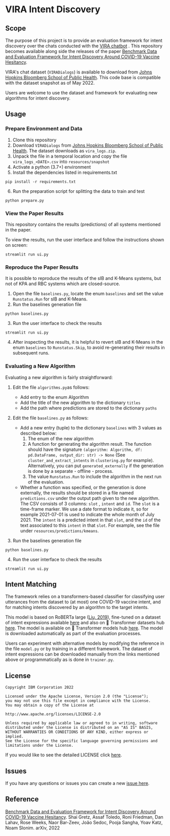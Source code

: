 # VIRA Intent Discovery

## Scope

The purpose of this project is to provide an evaluation framework for intent discovery over the chats conducted with the [VIRA chatbot](https://vaxchat.org) . This repository becomes available along side the releases of the paper [Benchmark Data and Evaluation Framework for Intent Discovery Around COVID-19 Vaccine Hesitancy](#reference).

VIRA's chat dataset (`VIRADialogs`) is available to download from [Johns Hopkins Bloomberg School of Public Health](https://vaxchat.org/research). This code base is compatible with the dataset snapshot as of May 2022.

Users are welcome to use the dataset and framework for evaluating new algorithms for intent discovery. 


## Usage


### Prepare Environment and Data
1. Clone this repository
2. Download `VIRADialogs` from [Johns Hopkins Bloomberg School of Public Health](https://vaxchat.org/research). The dataset downloads as `vira_logs.zip`.
3. Unpack the file in a temporal location and copy the file `vira_logs_<DATE>.csv` into `resources/snapshot`
4. Activate a python (3.7+) environment
5. Install the dependencies listed in requirements.txt
```
pip install -r requirements.txt
```
6. Run the preparation script for splitting the data to train and test
```
python prepare.py
```

### View the Paper Results
This repository contains the results (predictions) of all systems mentioned in the paper. 

To view the results, run the user interface and follow the instructions shown on screen:
```
streamlit run ui.py
```


### Reproduce the Paper Results
It is possible to reproduce the results of the sIB and K-Means systems, but not of KPA and RBC systems which are closed-source.
1. Open the file  ``baselines.py``, locate the enum ``baselines`` and set the value `Runstatus.Run` for sIB and K-Means.
2. Run the baselines generation file
```
python baselines.py
```
3.  Run the user interface to check the results
```
streamlit run ui.py
```
4. After inspecting the results, it is helpful to revert sIB and K-Means in the enum ``baselines`` to `Runstatus.Skip`, to avoid re-generating their results in subsequent runs.



### Evaluating a New Algorithm
Evaluating a new algorithm is fairly straightforward:

1. Edit the file ``algorithms.py``as follows:
   * Add entry to the enum Algorithm
   * Add the title of the new algorithm to the dictionary `titles`
   * Add the path where predictions are stored to the dictionary `paths`
2. Edit the file ``baselines.py`` as follows: 
   * Add a new entry (tuple) to the dictionary `baselines` with 3 values as described below:
      1.  The enum of the new algorithm
      1.  A function for generating the algorithm result. The function should have the signature `(algorithm: Algorithm, df: pd.DataFrame, output_dir: str) -> None` (See `cluster_and_extract_intents` in `clustering.py` for example). Alternatively, you can put `generated_externally` if the generation is done by a separate - offline - process.
      1.  The value `Runstatus.Run` to include the algorithm in the next run of the evaluation.
   * Whether a function was specified, or the generation is done externally, the results should be stored in a file named `predictions.csv` under the output path given to the new algorithm. The CSV consists of 3 columns: `slot` , `intent` and `id`. The `slot` is a time-frame marker. We use a date format to indicate it, so for example 2021-07-01 is used to indicate the whole month of July 2021. The `intent` is a predicted intent in that `slot`, and the `id` of the text associated to this `intent` in that `slot`. For example, see the file under `resources/predictions/kmeans`. 

3. Run the baselines generation file
```
python baselines.py
```
4.  Run the user interface to check the results
```
streamlit run ui.py
```


## Intent Matching
The framework relies on a transformers-based classifier for classifying user utterances from the dataset to (at most) one COVID-19 vaccine intent, and for matching intents discovered by an algorithm to the target intents. 

This model is based on RoBERTa large ([Liu, 2019](https://arxiv.org/abs/1907.11692)), fine-tuned on a dataset of intent expressions available [here](https://research.ibm.com/haifa/dept/vst/debating_data.shtml) and also on 🤗 Transformer datasets hub [here](https://huggingface.co/datasets/ibm/vira-intents). The model is available on 🤗 Transformer models hub [here](https://huggingface.co/ibm/roberta-large-vira-intents). The model is downloaded automatically as part of the evaluation processes. 

Users can experiment with alternative models by modifying the reference in the file `model.py` or by training in a different framework. The dataset of intent expressions can be downloaded manually from the links mentioned above or programmatically as is done in `trainer.py`.

## License

```text
Copyright IBM Corporation 2022

Licensed under the Apache License, Version 2.0 (the "License");
you may not use this file except in compliance with the License.
You may obtain a copy of the License at

http://www.apache.org/licenses/LICENSE-2.0

Unless required by applicable law or agreed to in writing, software
distributed under the License is distributed on an "AS IS" BASIS,
WITHOUT WARRANTIES OR CONDITIONS OF ANY KIND, either express or implied.
See the License for the specific language governing permissions and
limitations under the License.

```

If you would like to see the detailed LICENSE click [here](LICENSE).


## Issues
If you have any questions or issues you can create a new [issue here][issues].


## Reference
[Benchmark Data and Evaluation Framework for Intent Discovery Around COVID-19 Vaccine Hesitancy](https://arxiv.org/abs/2205.11966). Shai Gretz, Assaf Toledo, Roni Friedman, Dan Lahav, Rose Weeks, Naor Bar-Zeev, João Sedoc, Pooja Sangha, Yoav Katz, Noam Slonim. arXiv, 2022

[issues]: https://github.com/IBM/vira-intent-discovery/issues/new

